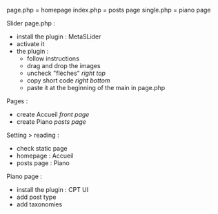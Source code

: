 page.php = homepage
index.php = posts page
single.php = piano page

Slider page.php :
- install the plugin : MetaSLider
- activate it
- the plugin :
    - follow instructions
    - drag and drop the images
    - uncheck "flèches" *right top*
    - copy short code *right bottom*
    - paste it at the beginning of the main in page.php

Pages : 
- create Accueil *front page*
- create Piano *posts page* 

Setting > reading :
- check static page
- homepage : Accueil
- posts page : Piano

Piano page :
- install the plugin : CPT UI
- add post type
- add taxonomies
